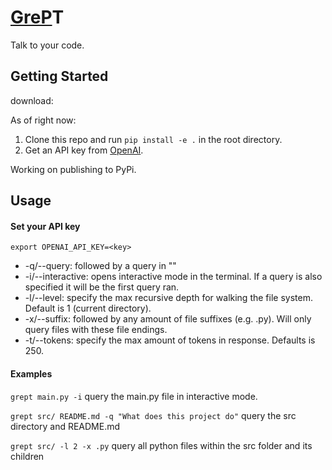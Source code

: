 # <ins>GreP</ins>T
Talk to your code. 

## Getting Started
download:

As of right now:

1. Clone this repo and run `pip install -e .` in the root directory.
2. Get an API key from [OpenAI](https://beta.openai.com/).

Working on publishing to PyPi.

## Usage

#### Set your API key

`export OPENAI_API_KEY=<key>`

 - -q/--query: followed by a query in ""
 - -i/--interactive: opens interactive mode in the terminal. If a query is also specified it will be the first query ran.
 - -l/--level: specify the max recursive depth for walking the file system. Default is 1 (current directory).
 - -x/--suffix: followed by any amount of file suffixes (e.g. .py). Will only query files with these file endings.
 - -t/--tokens: specify the max amount of tokens in response. Defaults is 250. 

#### Examples

`grept main.py -i` query the main.py file in interactive mode.

`grept src/ README.md -q "What does this project do"` query the src directory and README.md

`grept src/ -l 2 -x .py` query all python files within the src folder and its children
